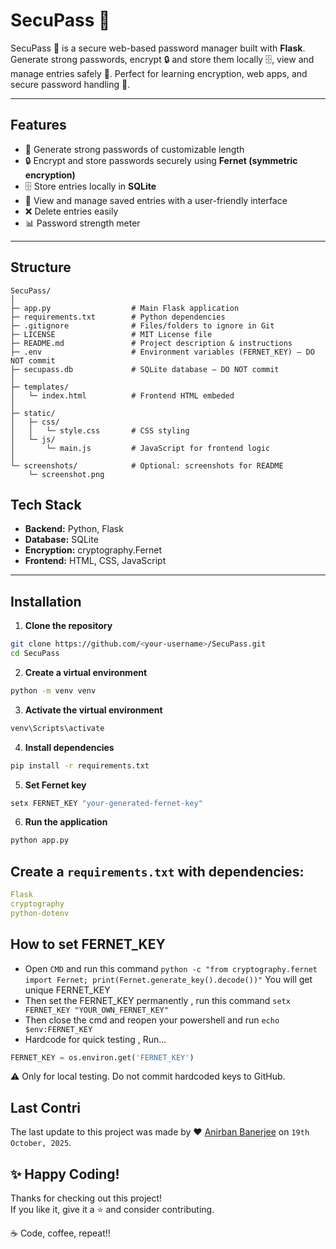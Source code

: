 # SecuPass 🔐

SecuPass 🔐 is a secure web-based password manager built with **Flask**.  
Generate strong passwords, encrypt 🔒 and store them locally 🗄️, view and manage entries safely 👀. Perfect for learning encryption, web apps, and secure password handling 🚀.

---

## Features

- 🔑 Generate strong passwords of customizable length  
- 🔒 Encrypt and store passwords securely using **Fernet (symmetric encryption)**  
- 🗄️ Store entries locally in **SQLite**  
- 👀 View and manage saved entries with a user-friendly interface  
- ❌ Delete entries easily  
- 📊 Password strength meter  

---

## Structure
```
SecuPass/
│
├─ app.py                  # Main Flask application
├─ requirements.txt        # Python dependencies
├─ .gitignore              # Files/folders to ignore in Git
├─ LICENSE                 # MIT License file
├─ README.md               # Project description & instructions
├─ .env                    # Environment variables (FERNET_KEY) – DO NOT commit
├─ secupass.db             # SQLite database – DO NOT commit
│
├─ templates/
│   └─ index.html          # Frontend HTML embeded
│
├─ static/
│   ├─ css/
│   │   └─ style.css       # CSS styling
│   └─ js/
│       └─ main.js         # JavaScript for frontend logic
│
└─ screenshots/            # Optional: screenshots for README
    └─ screenshot.png
```

## Tech Stack

- **Backend:** Python, Flask  
- **Database:** SQLite  
- **Encryption:** cryptography.Fernet  
- **Frontend:** HTML, CSS, JavaScript  

---

## Installation

1. **Clone the repository**
```bash
git clone https://github.com/<your-username>/SecuPass.git
cd SecuPass
```
2. **Create a virtual environment**
```bash
python -m venv venv
```
3. **Activate the virtual environment**
```powershell
venv\Scripts\activate
```
4. **Install dependencies**
```bash
pip install -r requirements.txt
```
5. **Set Fernet key**
```bash
setx FERNET_KEY "your-generated-fernet-key"
```
6. **Run the application**
```bash
python app.py
```
## Create a `requirements.txt` with dependencies:  
```yaml
Flask
cryptography
python-dotenv
```

## How to set FERNET_KEY
- Open `CMD` and run this command `python -c "from cryptography.fernet import Fernet; print(Fernet.generate_key().decode())"` You will get unique FERNET_KEY 
- Then set the FERNET_KEY permanently , run this command `setx FERNET_KEY "YOUR_OWN_FERNET_KEY"`
- Then close the cmd and reopen your powershell and run `echo $env:FERNET_KEY`
- Hardcode for quick testing , Run...
```python
FERNET_KEY = os.environ.get('FERNET_KEY')
```
⚠️ Only for local testing. Do not commit hardcoded keys to GitHub.

## Last Contri
The last update to this project was made by ❤️ [Anirban Banerjee](https://github.com/anirbanbanerjee07) on `19th October, 2025`.

## ✨ Happy Coding!

Thanks for checking out this project!  
If you like it, give it a ⭐ and consider contributing.  

☕ Code, coffee, repeat!!

